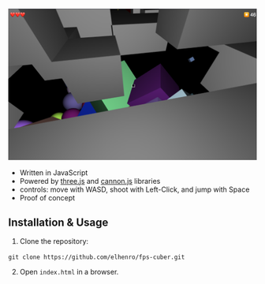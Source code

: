 ![screenshot](https://raw.githubusercontent.com/elhenro/fps-cuber/main/screenshot.png)

- Written in JavaScript
- Powered by [three.js](https://github.com/mrdoob/three.js/) and [cannon.js](https://github.com/schteppe/cannon.js) libraries
- controls: move with WASD, shoot with Left-Click, and jump with Space
- Proof of concept
## Installation & Usage
1. Clone the repository:

`git clone https://github.com/elhenro/fps-cuber.git`

2. Open `index.html` in a browser.
